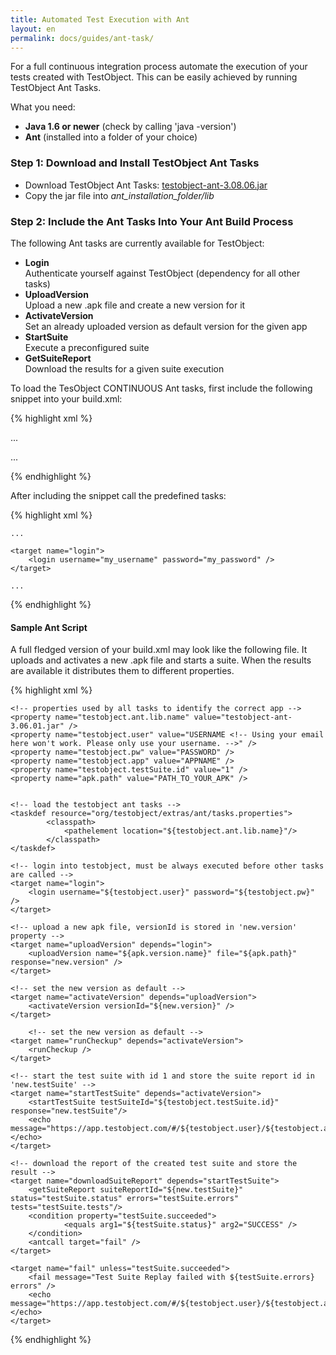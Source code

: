 ```yaml
---
title: Automated Test Execution with Ant
layout: en
permalink: docs/guides/ant-task/
---
```


For a full continuous integration process automate the execution of your tests created with TestObject. This can be easily achieved by running TestObject Ant Tasks.

What you need:

+ <strong>Java 1.6 or newer</strong> (check by calling 'java -version')
+ <strong>Ant</strong> (installed into a folder of your choice)


<h3 id="AutomateyourTestExecutionusingAnt-Step1%3ADownloadandinstallTestObjectCONTINUOUSAntTasks">Step 1: Download and Install TestObject Ant Tasks</h3>

+ Download TestObject Ant Tasks: <a href="/attachments/guide/ant-task/testobject-ant-3.08.06.jar">testobject-ant-3.08.06.jar</a>
+ Copy the jar file into <em>ant_installation_folder/lib</em>


<h3 id="AutomateyourTestExecutionusingAnt-Step2%3AIncludeTestObjectAntTasksintoyourantbuildprocess">Step 2: Include the Ant Tasks Into Your Ant Build Process</h3>

The following Ant tasks are currently available for TestObject:

+ <strong>Login</strong><br>
Authenticate yourself against TestObject (dependency for all other tasks)
+ <strong>UploadVersion</strong><br>
Upload a new .apk file and create a new version for it
+ <strong>ActivateVersion</strong><br>
Set an already uploaded version as default version for the given app
+ <strong>StartSuite</strong><br>
Execute a preconfigured suite
+ <strong>GetSuiteReport</strong><br>
Download the results for a given suite execution


To load the TesObject CONTINUOUS Ant tasks, first include the following snippet into your build.xml:

{% highlight xml %}
<?xml version="1.0"?>
<project name="SampleBuild" default="someTask" basedir=".">

...

<taskdef resource="org/testobject/extras/ant/tasks.properties">
   	<classpath>
       	<pathelement location="testobject-ant-3.08.06.jar"/>
   	</classpath>
</taskdef>

...

</project>
{% endhighlight %}


After including the snippet call the predefined tasks:

{% highlight xml %}
<?xml version="1.0"?>
<project name="SampleBuild" default="someTask" basedir=".">

    ...
 
    <target name="login">
        <login username="my_username" password="my_password" />
    </target>
     
    ...
 
</project>
{% endhighlight %}



<h4>Sample Ant Script</h4>

A full fledged version of your build.xml may look like the following file. It uploads and activates a new .apk file and starts a suite. When the results are available it distributes them to different properties.

{% highlight xml %}
<?xml version="1.0"?>
<project name="TestObjectSampleScript" default="downloadSuiteReport" basedir=".">
 
    <!-- properties used by all tasks to identify the correct app -->
	<property name="testobject.ant.lib.name" value="testobject-ant-3.06.01.jar" />
    <property name="testobject.user" value="USERNAME <!-- Using your email here won't work. Please only use your username. -->" /> 
    <property name="testobject.pw" value="PASSWORD" />
    <property name="testobject.app" value="APPNAME" />
	<property name="testobject.testSuite.id" value="1" /> 
	<property name="apk.path" value="PATH_TO_YOUR_APK" />
	
 
    <!-- load the testobject ant tasks -->
    <taskdef resource="org/testobject/extras/ant/tasks.properties">
            <classpath>
                <pathelement location="${testobject.ant.lib.name}"/>
            </classpath> 
    </taskdef> 
 
    <!-- login into testobject, must be always executed before other tasks are called -->
    <target name="login">
        <login username="${testobject.user}" password="${testobject.pw}" />
    </target>
 
    <!-- upload a new apk file, versionId is stored in 'new.version' property -->
    <target name="uploadVersion" depends="login">
        <uploadVersion name="${apk.version.name}" file="${apk.path}" response="new.version" />
    </target>
	
    <!-- set the new version as default -->
    <target name="activateVersion" depends="uploadVersion">
        <activateVersion versionId="${new.version}" />
    </target>

        <!-- set the new version as default -->
    <target name="runCheckup" depends="activateVersion">
        <runCheckup />
    </target>
 
    <!-- start the test suite with id 1 and store the suite report id in 'new.testSuite' -->
    <target name="startTestSuite" depends="activateVersion">
        <startTestSuite testSuiteId="${testobject.testSuite.id}" response="new.testSuite"/>
        <echo message="https://app.testobject.com/#/${testobject.user}/${testobject.app}/reports/${new.testSuite}"></echo>
    </target>
     
    <!-- download the report of the created test suite and store the result -->
    <target name="downloadSuiteReport" depends="startTestSuite">
        <getSuiteReport suiteReportId="${new.testSuite}" status="testSuite.status" errors="testSuite.errors" tests="testSuite.tests"/>
        <condition property="testSuite.succeeded">
                <equals arg1="${testSuite.status}" arg2="SUCCESS" />
        </condition>
        <antcall target="fail" />
    </target> 
 
    <target name="fail" unless="testSuite.succeeded">
        <fail message="Test Suite Replay failed with ${testSuite.errors} errors" />
		<echo message="https://app.testobject.com/#/${testobject.user}/${testobject.app}/reports/${new.testSuite}"></echo>
    </target>
</project>
{% endhighlight %}
